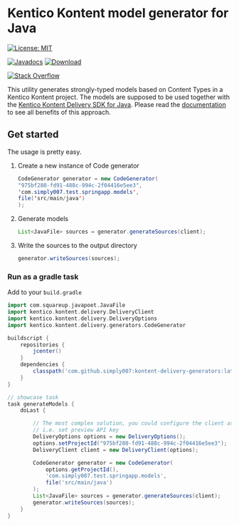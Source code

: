 # Kentico Kontent model generator for Java

[![License: MIT](https://img.shields.io/badge/License-MIT-yellow.svg)](https://opensource.org/licenses/MIT)

[![Javadocs](https://javadoc.io/badge/com.github.simply007/kontent-delivery-generators.svg)](https://javadoc.io/doc/com.github.simply007/kontent-delivery-generators)
[![Download](https://api.bintray.com/packages/simply007/kontent-java-monorepo/kontent-delivery-generators/images/download.svg)](https://bintray.com/simply007/kontent-java-monorepo/kontent-delivery-generators/_latestVersion)

[![Stack Overflow](https://img.shields.io/badge/Stack%20Overflow-ASK%20NOW-FE7A16.svg?logo=stackoverflow&logoColor=white)](https://stackoverflow.com/tags/kentico-kontent)

This utility generates strongly-typed models based on Content Types in a Kentico Kontent project. The models are supposed to be used together with the [Kentico Kontent Delivery SDK for Java](../kontent-delivery/README.md). Please read the [documentation](</wiki/Working-with-Strongly-Typed-Models-(aka-Code-First-Approach)#customizing-the-strong-type-binding-logic>) to see all benefits of this approach.

## Get started

The usage is pretty easy.

1. Create a new instance of Code generator

    ```java
    CodeGenerator generator = new CodeGenerator(
    "975bf280-fd91-488c-994c-2f04416e5ee3",
    'com.simply007.test.springapp.models',
    file('src/main/java')
    );
    ```

1. Generate models

    ```java
    List<JavaFile> sources = generator.generateSources(client);
    ```

1. Write the sources to the output directory

    ```java
    generator.writeSources(sources);
    ```

### Run as a gradle task

Add to your `build.gradle`

```groovy
import com.squareup.javapoet.JavaFile
import kentico.kontent.delivery.DeliveryClient
import kentico.kontent.delivery.DeliveryOptions
import kentico.kontent.delivery.generators.CodeGenerator

buildscript {
    repositories {
        jcenter()
    }
    dependencies {
        classpath('com.github.simply007:kontent-delivery-generators:latest.release')
    }
}

// showcase task
task generateModels {
    doLast {

        // The most complex solution, you could configure the client as you want
        // i.e. set preview API key
        DeliveryOptions options = new DeliveryOptions();
        options.setProjectId("975bf280-fd91-488c-994c-2f04416e5ee3");
        DeliveryClient client = new DeliveryClient(options);

        CodeGenerator generator = new CodeGenerator(
            options.getProjectId(),
            'com.simply007.test.springapp.models',
            file('src/main/java')
        );
        List<JavaFile> sources = generator.generateSources(client);
        generator.writeSources(sources);
    }
}

```
